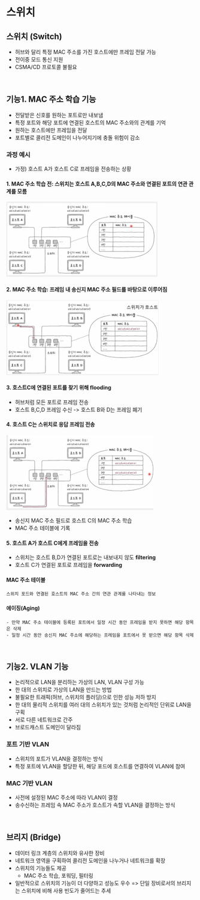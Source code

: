 # 스위치

## 스위치 (Switch)

- 허브와 달리 특정 MAC 주소를 가진 호스트에만 프레임 전달 가능
- 전이중 모드 통신 지원
- CSMA/CD 프로토콜 불필요

<br>

## 기능1. MAC 주소 학습 기능

- 전달받은 신호를 원하는 포트로만 내보냄
- 특정 포트와 해당 포트에 연결된 호스트의 MAC 주소와의 관계를 기억
- 원하는 호스트에만 프레임을 전달
- 포트별로 콜리전 도메인이 나누어지기에 충돌 위험이 감소

### 과정 예시

- 가정) 호스트 A가 호스트 C로 프레임을 전송하는 상황

#### 1. MAC 주소 학습 전: 스위치는 호스트 A,B,C,D의 MAC 주소와 연결된 포트의 연관 관계를 모름

<img src="../img/mac1.png" height="200">

#### 2. MAC 주소 학습: 프레임 내 송신지 MAC 주소 필드를 바탕으로 이루어짐

<img src="../img/mac2.png" height="200">

#### 3. 호스트C에 연결된 포트를 찾기 위해 **flooding**

- 허브처럼 모든 포트로 프레임 전송
- 호스트 B,C,D 프레임 수신 -> 호스트 B와 D는 프레임 폐기

#### 4. 호스트 C는 스위치로 응답 프레임 전송

<img src="../img/mac3.png" height="200">

- 송신지 MAC 주소 필드로 호스트 C의 MAC 주소 학습
- MAC 주소 테이블에 기록

#### 5. 호스트 A가 호스트 C에게 프레임을 전송

- 스위치는 호스트 B,D가 연결된 포트로는 내보내지 않도 **filtering**
- 호스트 C가 연결된 포트로 프레임을 **forwarding**

#### MAC 주소 테이블

    스위치 포드와 연결된 호스트의 MAC 주소 간의 연관 관계를 나타내는 정보

#### 에이징(Aging)

    - 만약 MAC 주소 테이블에 등록된 포트에서 일정 시간 동안 프레임을 받지 못하면 해당 항목은 삭제
    - 일정 시간 동안 송신지 MAC 주소에 해당하는 프레임을 포트에서 못 받으면 해당 항목 삭제

<br>

## 기능2. VLAN 기능

- 논리적으로 LAN을 분리하는 가상의 LAN, VLAN 구성 가능
- 한 대의 스위치로 가상의 LAN을 만드는 방법
- 불필요한 트래픽(허브, 스위치의 플러딩)으로 인한 성능 저하 방지
- 한 대의 물리적 스위치를 여러 대의 스위치가 있는 것처럼 논리적인 단위로 LAN을 구획
- 서로 다른 네트워크로 간주
- 브로드캐스트 도메인이 달라짐

### 포트 기반 VLAN

- 스위치의 포트가 VLAN을 결정하는 방식
- 특정 포트에 VLAN을 할당한 뒤, 해당 포드에 호스트를 연결하여 VLAN에 참여

### MAC 기반 VLAN

- 사전에 설정된 MAC 주소에 따라 VLAN이 결정
- 송수신하는 프레임 속 MAC 주소가 호스트가 속할 VLAN을 결정하는 방식

<br>

## 브리지 (Bridge)

- 데이터 링크 계층의 스위치와 유사한 장비
- 네트워크 영역을 구획하여 콜리전 도메인을 나누거나 네트워크를 확장
- 스위치의 기능들도 제공
  - MAC 주소 학습, 포워딩, 필터링
- 일반적으로 스위치의 기능이 더 다양하고 성능도 우수
  => 단일 장비로서의 브리지는 스위치에 비해 사용 빈도가 줄어드는 추세
